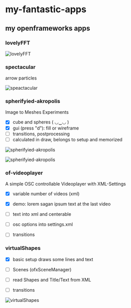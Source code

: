 # my-fantastic-apps

## my openframeworks apps


### lovelyFFT

![lovelyFFT](https://user-images.githubusercontent.com/445226/143584450-875caad9-5949-4dcb-a2b1-1e05e3cbd228.png "lovelyFFT screenshot")

### spectacular 

arrow particles

![speactacular](https://user-images.githubusercontent.com/445226/143585149-ce32ef72-7231-4c74-9647-c2fda3752a21.png "arrow particles")


### spherifyied-akropolis 

Image to Meshes Experiments   

- [x] cube and spheres ( ◡‿◡ )   
- [x] gui (press "d"): fill or wireframe
- [ ] transitions, postprocessing
- [ ] calculated in draw, belongs to setup and memorized

![spherifyied-akropolis](https://user-images.githubusercontent.com/445226/143587949-219c9eb8-c51c-4c22-84ee-8c9842f1f347.png "akropolis in boxes")


![spherifyied-akropolis](https://user-images.githubusercontent.com/445226/143679231-1a2e2665-aff1-46b9-87be-be5af598a48c.png "akropolis in wireframed boxes")

### of-videoplayer 

A simple OSC controllable Videoplayer with XML-Settings 

- [x] variable number of videos (xml)
- [x] demo: lorem sagan ipsum text at the last video 
- [ ] text into xml and centerable
- [ ] osc options into settings.xml
- [ ] transitions


### virtualShapes

- [x] basic setup draws some lines and text 
- [ ] Scenes (ofxSceneManager) 
- [ ] read Shapes and Title/Text from XML
- [ ] transitions


![virtualShapes](https://user-images.githubusercontent.com/445226/188621027-21fc8e99-a786-40d4-9024-4d3e8371789e.png "radial lines with text")
